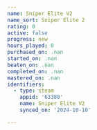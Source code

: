 ```yaml
---
name: Sniper Elite V2
name_sort: Sniper Elite 2
rating: 0
active: false
progress: new
hours_played: 0
purchased_on: .nan
started_on: .nan
beaten_on: .nan
completed_on: .nan
mastered_on: .nan
identifiers:
  - type: steam
    appid: '63380'
    name: Sniper Elite V2
    synced_on: '2024-10-10'

---
```

